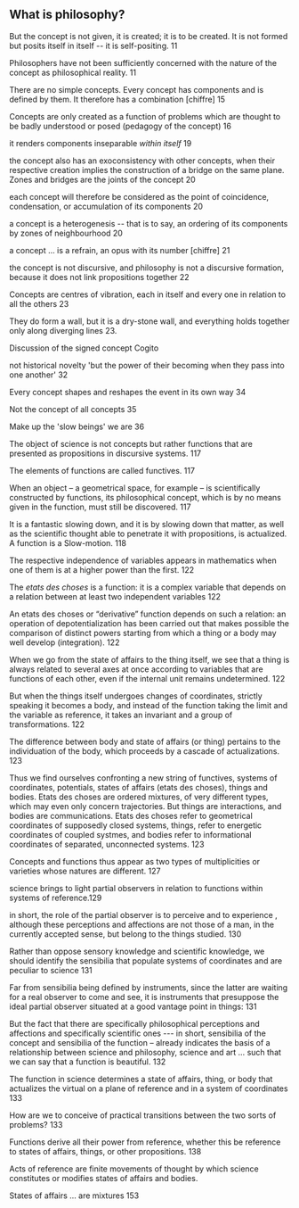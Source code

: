 ﻿##   What is philosophy?

But the concept is not given, it is created; it is to be created. It is not formed but posits itself in itself -- it is self-positing.  11

Philosophers have not been sufficiently concerned with the nature of the concept as philosophical reality. 11

There are no simple concepts. Every concept has components and is defined by them. It therefore has a combination [chiffre]  15

Concepts are only created as a function of problems which are thought to be badly understood or posed (pedagogy of the concept)  16

it renders components inseparable _within itself_ 19

the concept also has an exoconsistency with other concepts, when their respective creation implies the construction of a bridge on the same plane. Zones and bridges are the joints of the concept 20

each concept will therefore be considered as the point of coincidence, condensation, or accumulation of its components 20

a concept is a heterogenesis -- that is to say, an ordering of its components by zones of neighbourhood  20

a concept ... is a refrain, an opus with its number [chiffre] 21 

the concept is not discursive, and philosophy is not a discursive formation, because it does not link propositions together 22

Concepts are centres of vibration, each in itself and every one in relation to all the others 23

They do form a wall, but it is a dry-stone wall, and everything holds together only along diverging lines 23.  

Discussion of the signed concept Cogito

not historical novelty 'but the power of their becoming when they pass into one another'  32

Every concept shapes and reshapes the event in its own way 34

Not the concept of all concepts 35

Make up the 'slow beings' we are 36

The object of science is not concepts but rather functions that are presented as propositions in discursive systems. 117

The elements of functions are called functives. 117

When an object – a geometrical space, for example – is scientifically constructed by functions, its philosophical concept, which is by no means given in the function, must still be discovered. 117

It is a fantastic slowing down,  and it is by slowing down that matter, as well as the scientific thought able to penetrate it with propositions, is actualized. A function is a Slow-motion. 118

The respective independence of variables appears in mathematics when one of them is at a higher power than the first. 122

The _etats des choses_ is a function: it is a complex variable that depends on a relation between at least two independent variables 122

An etats des choses or “derivative” function depends on such a relation: an operation of depotentialization has been carried out that makes possible the comparison of distinct powers starting from which a thing or a body may well develop (integration). 122

When we go from the state of affairs to the thing itself, we see that a thing is always related to several axes at once according to variables that are functions of each other, even if the internal unit remains undetermined.  122

But when the things itself undergoes changes of coordinates, strictly speaking it becomes a body, and instead of the function taking the limit and the variable as reference, it takes an invariant and a group of transformations. 122

The difference between body and state of affairs (or thing) pertains to the individuation of the body, which proceeds by a cascade of actualizations. 123

Thus we find ourselves confronting a new string of functives, systems of coordinates, potentials, states of affairs (etats des choses), things and bodies. Etats des choses are ordered mixtures, of very different types, which may even only concern trajectories. But things are interactions, and bodies are communications. Etats des choses refer to geometrical coordinates of supposedly closed systems, things, refer to energetic coordinates of coupled systmes, and bodies refer to informational coordinates of separated, unconnected systems. 123

Concepts and functions thus appear as two types of multiplicities or varieties whose natures are different. 127

science brings to light partial observers  in relation to functions within systems of reference.129

in short, the role of the partial observer is to perceive and to experience , although these perceptions and affections are not those of a man, in the currently accepted sense, but belong to the things studied. 130

Rather than oppose sensory knowledge and scientific knowledge, we should identify the sensibilia that populate systems of coordinates and are peculiar to science 131

Far from sensibilia being defined by instruments, since the latter are waiting for a real observer to come and see, it is instruments that presuppose the ideal partial observer situated at a good vantage point in things: 131

But the fact that there are specifically philosophical perceptions and affections and specifically scientific ones --- in short, sensibilia of the concept and sensibilia of the function – already indicates the basis of a relationship between science and philosophy, science and art … such that we can say that a function is beautiful. 132

The function in science determines a state of affairs, thing, or body that actualizes the virtual on a plane of reference and in a system of coordinates 133

How are we to conceive of practical transitions between the two sorts of problems? 133

Functions derive all their power from reference, whether this be reference to states of affairs, things, or other propositions. 138

Acts of reference are finite movements of thought by which science constitutes or modifies states of affairs and bodies. 

States of affairs … are mixtures 153
